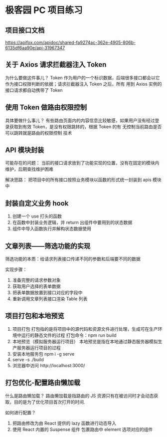 # 极客园 PC 项目练习

## 项目接口文档

https://apifox.com/apidoc/shared-fa9274ac-362e-4905-806b-6135df6aa90e/api-31967347

## 关于 Axios 请求拦截器注入 Token

为什么要做这件事儿？
Token 作为用户的一个标识数据，后端很多接口都会以它作为接口权限判断的依据；请求拦截器注入 Token 之后，所有
用到 Axios 实例的接口请求都自动携带了 Token

## 使用 Token 做路由权限控制

具体要做什么事儿？
有些路由页面内的内容信息比较敏感，如果用户没有经过登录获取到有效 Token，是没有权限跳转的，根据 Token 的有
无控制当前路由是否可以跳转就是路由的权限控制
技术

## API 模块封装

可能存在的问题：
当前的接口请求放到了功能实现的位置，没有在固定的模块内维护，后期查找维护困难

解决思路：
把项目中的所有接口按照业务模块以函数的形式统一封装到 apis 模块中

## 封装自定义业务 hook

1. 创建一个 use 打头的函数
2. 在函数中封装业务逻辑，并 return 出组件中要用到的状态数据
3. 组件中导入函数执行并解构状态数据使用

## 文章列表——筛选功能的实现

筛选功能的本质：给请求列表接口传递不同的参数和后端要不同的数据

实现步骤：

1. 准备完整的请求参数对象
2. 获取用户选择的表单数据
3. 把表单数据放置到接口对应的字段中
4. 重新调用文章列表接口渲染 Table 列表

## 项目打包和本地预览

1. 项目打包
   打包指的是将项目中的源代码和资源文件进行处理，生成可在生产环境中运行的静态文件的过程
   打包命令：npm run build
2. 本地预览（模拟服务器运行项目）
   本地预览是指在本地通过静态服务器模拟生产服务器运行项目的过程
3. 安装本地服务包 npm i -g serve
4. serve -s ./build
5. 浏览器中访问 http://localhost:3000/

## 打包优化-配置路由懒加载

什么是路由懒加载？
路由懒加载是指路由的 JS 资源只有在被访问时才会动态获取，目的是为了优化项目首次打开的时间.

如何进行配置？

1. 把路由修改为由 React 提供的 lazy 函数进行动态导入
2. 使用 React 内置的 Suspense 组件 包裹路由中 element 选项对应的组件
